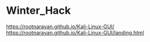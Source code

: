 # Winter_Hack
https://rootnarayan.github.io/Kali-Linux-GUI/
https://rootnarayan.github.io/Kali-Linux-GUI/landing.html
